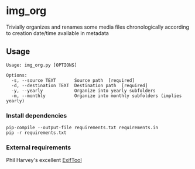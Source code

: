 # img_org
Trivially organizes and renames some media files chronologically according to creation date/time available in metadata

## Usage
```
Usage: img_org.py [OPTIONS]

Options:
  -s, --source TEXT       Source path  [required]
  -d, --destination TEXT  Destination path  [required]
  -y, --yearly            Organize into yearly subfolders
  -m, --monthly           Organize into monthly subfolders (implies yearly)
```

### Install dependencies
```
pip-compile --output-file requirements.txt requirements.in
pip -r requirements.txt
```
### External requirements
Phil Harvey's excellent [ExifTool](https://www.sno.phy.queensu.ca/~phil/exiftool/)
